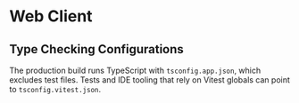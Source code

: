 # Web Client

## Type Checking Configurations

The production build runs TypeScript with `tsconfig.app.json`, which excludes test files. Tests and IDE tooling that rely on Vitest globals can point to `tsconfig.vitest.json`.
